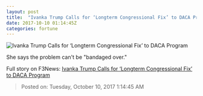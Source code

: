 ```yaml
---
layout: post
title:  "Ivanka Trump Calls for ‘Longterm Congressional Fix’ to DACA Program"
date: 2017-10-10 01:14:45Z
categories: fortune
---
```


![Ivanka Trump Calls for ‘Longterm Congressional Fix’ to DACA Program](https://fortunedotcom.files.wordpress.com/2017/10/37572844132_4a1d72666b_o.jpg)

She says the problem can't be "bandaged over."


Full story on F3News: [Ivanka Trump Calls for ‘Longterm Congressional Fix’ to DACA Program](http://www.f3nws.com/n/jehgd)

> Posted on: Tuesday, October 10, 2017 1:14:45 AM
